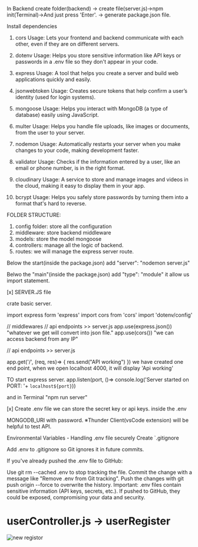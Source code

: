 In Backend
create folder(backend) -> create file(server.js)->npm init(Terminal)->And just press 'Enter'. -> generate package.json file.

Install dependencies

1. cors
Usage: Lets your frontend and backend communicate with each other, even if they are on different servers.

2. dotenv
Usage: Helps you store sensitive information like API keys or passwords in a .env file so they don't appear in your code.

3. express
Usage: A tool that helps you create a server and build web applications quickly and easily.

4. jsonwebtoken
Usage: Creates secure tokens that help confirm a user’s identity (used for login systems).

5. mongoose
Usage: Helps you interact with MongoDB (a type of database) easily using JavaScript.

6. multer
Usage: Helps you handle file uploads, like images or documents, from the user to your server.

7. nodemon
Usage: Automatically restarts your server when you make changes to your code, making development faster.

8. validator
Usage: Checks if the information entered by a user, like an email or phone number, is in the right format.

9. cloudinary
Usage: A service to store and manage images and videos in the cloud, making it easy to display them in your app.

10. bcrypt
Usage: Helps you safely store passwords by turning them into a format that's hard to reverse.



FOLDER STRUCTURE:
1. config folder: store all the configuration
2. middleware: store backend middleware
3. models: store the model mongoose
4. controllers: manage all the logic of backend.
5. routes: we will manage the express server route.

Below the start(inside the package.json)
add "server": "nodemon server.js"

Belwo the "main"(inside the package.json)
add "type": "module"
it allow us import statement.


[x] SERVER.JS file

crate basic server.

import express form 'express'
import cors from 'cors'
import 'dotenv/config'

// middlewares 
// api endpoints >> server.js
app.use(express.json())
"whatever we get will convert into json file."
app.use(cors())
"we can access backend from any IP"


// api endpoints >> server.js

app.get('/', (req, res)=> {
  res.send("API working")
})
we have created one end point, when we open localhost 4000, it will display 'Api working'

TO start express server.
app.listen(port, ()=> console.log('Server started on PORT: '+ `localhost${port}`))

and in Terminal "npm run server"

 
[x] Create .env file
we can store the secret key or api keys.
inside the .env

MONGODB_URI with password.
※Thunder Client(vsCode extension) will be helpful to test API.

Environmental Variables - Handling .env file securely
Create `.gitignore

Add .env to .gitignore so Git ignores it in future commits.

If you've already pushed the .env file to GitHub:

Use git rm --cached .env to stop tracking the file.
Commit the change with a message like "Remove .env from Git tracking".
Push the changes with git push origin --force to overwrite the history.
Important:
.env files contain sensitive information (API keys, secrets, etc.). If pushed to GitHub, they could be exposed, compromising your data and security.




# userController.js -> userRegister

![new registor](https://github.com/user-attachments/assets/5d886aa7-8549-4e6b-a923-c3f49b7d6586)

